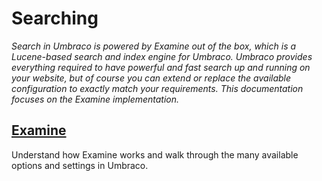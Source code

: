 # Searching
_Search in Umbraco is powered by Examine out of the box, which is a Lucene-based search and index engine for Umbraco. Umbraco provides everything required to have powerful and fast search up and running on your website, but of course you can extend or replace the available configuration to exactly match your requirements. This documentation focuses on the Examine implementation._

## [Examine](Examine/index.md)
Understand how Examine works and walk through the many available options and settings in Umbraco.